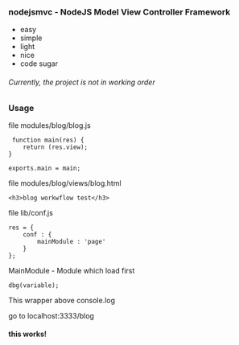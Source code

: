 ### nodejsmvc - NodeJS Model View Controller Framework
 * easy
 * simple
 * light
 * nice 
 * code sugar 
 
###### Currently, the project is not in working order

 ### Usage
 file modules/blog/blog.js
```
 function main(res) {
	return (res.view);
}

exports.main = main;
```

file modules/blog/views/blog.html
```
<h3>blog workwflow test</h3>
```
file lib/conf.js
```
res = {
	conf : {
		mainModule : 'page'
	}
};
```
MainModule - Module which load first


```
dbg(variable);
```
This wrapper above console.log

go to localhost:3333/blog

#### this works!
